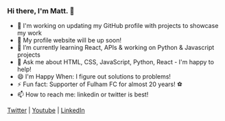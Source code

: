 ### Hi there, I'm Matt. 👋

- 🔱 I'm working on updating my GitHub profile with projects to showcase my work
- 🔽 My profile website will be up soon!
- 🌱 I’m currently learning React, APIs & working on Python & Javascript projects
- 💬 Ask me about HTML, CSS, JavaScript, Python, React - I'm happy to help!
- 😄 I'm Happy When: I figure out solutions to problems!
- ⚡ Fun fact: Supporter of Fulham FC for almost 20 years! :soccer:
- 📫 How to reach me: linkedin or twitter is best!

[Twitter](https://twitter.com/Matt10L) | [Youtube](https://www.youtube.com/c/Matt10L_SimSnobsNation) | [LinkedIn](https://www.linkedin.com/in/mattlampitt/)
